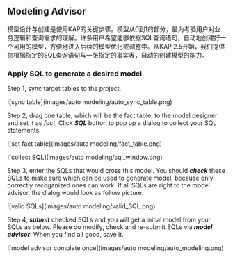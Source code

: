 ## Modeling Advisor

模型设计与创建是使用KAP的关键步骤。模型从0到1的部分，最为考验用户对业务逻辑和查询需求的理解。许多用户希望能够依据SQL查询语句，自动地创建好一个可用的模型，方便地进入后续的模型优化或调整中。从KAP 2.5开始，我们提供您根据指定的SQL查询语句与一张指定的事实表，自动的创建模型的能力。

### Apply SQL to generate  a desired model

Step 1, sync target tables to the project. 

![sync table](images/auto modeling/auto_sync_table.png)

Step 2, drag one table, which will be the fact table, to the model designer and set it as *fact*. Click ***SQL*** button to pop up a dialog to collect your SQL statements. 

<!--Note that only fact table will have this button and SQL queries here inputed should be the SQL you would query later.-->

![set fact table](images/auto modeling/fact_table.png)

![collect SQL](images/auto modeling/sql_window.png)

Step 3, enter the SQLs that would cross this model. You should ***check***  these SQLs to make sure which can be used to generate model, because only correctly recoganized ones can work. If all SQLs are right to the model advisor, the dialog would look as follow picture.

![valid SQLs](images/auto modeling/valid_SQL.png)

Step 4, ***submit*** checked SQLs and you will get a initial model from your SQLs as below. Please do modify, check and re-submit SQLs via ***model advisor***.  When you find all good, save it.

![model advisor complete once](images/auto modeling/auto_modeling.png)